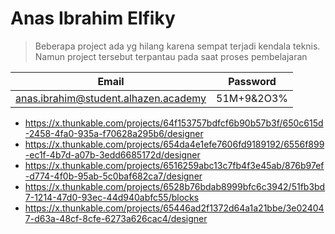 # Anas Ibrahim Elfiky 

>Beberapa project ada yg hilang karena sempat terjadi kendala teknis. Namun project tersebut terpantau pada saat proses pembelajaran

|Email|Password|
|---|---|
|anas.ibrahim@student.alhazen.academy|51M+9&2O3%|

- https://x.thunkable.com/projects/64f153757bdfcf6b90b57b3f/650c615d-2458-4fa0-935a-f70628a295b6/designer
- https://x.thunkable.com/projects/654da4e1efe7606fd9189192/6556f899-ec1f-4b7d-a07b-3edd6685172d/designer
- https://x.thunkable.com/projects/6516259abc13c7fb4f3e45ab/876b97ef-d774-4f0b-95ab-5c0baf682ca7/designer
- https://x.thunkable.com/projects/6528b76bdab8999bfc6c3942/51fb3bd7-1214-47d0-93ec-44d940abfc55/blocks
- https://x.thunkable.com/projects/65446ad2f1372d64a1a21bbe/3e024047-d63a-48cf-8cfe-6273a626cac4/designer